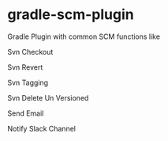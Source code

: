# gradle-scm-plugin
Gradle Plugin with common SCM functions like

Svn Checkout

Svn Revert

Svn Tagging

Svn Delete Un Versioned

Send Email

Notify Slack Channel


